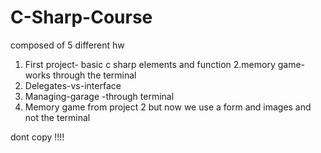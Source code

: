# C-Sharp-Course
composed of 5 different hw
1. First project- basic c sharp elements and function
2.memory game- works through the terminal
3. Delegates-vs-interface
4. Managing-garage -through terminal
5. Memory game from project 2 but now we use a form and images and not the terminal

dont copy !!!!
